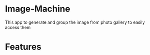 # Image-Machine
This app to generate and group the image from photo gallery to easily access them 


# Features

